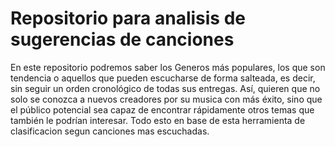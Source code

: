 # Repositorio para analisis de sugerencias de canciones
En este repositorio podremos saber los Generos más populares, los que son tendencia o aquellos que pueden escucharse de forma salteada, es decir, sin seguir un orden cronológico de todas sus entregas. Así, quieren que no solo se conozca a nuevos creadores por su musica con más éxito, sino que el público potencial sea capaz de encontrar rápidamente otros temas que también le podrían interesar. Todo esto en base de esta herramienta de clasificacion segun canciones mas escuchadas.
